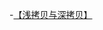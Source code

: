 -[【浅拷贝与深拷贝】](https://github.com/mrqinbit/mrqinbit.github.io/blob/master/docs/%E6%B5%85%E6%8B%B7%E8%B4%9D%E4%B8%8E%E6%B7%B1%E6%8B%B7%E8%B4%9D.md)